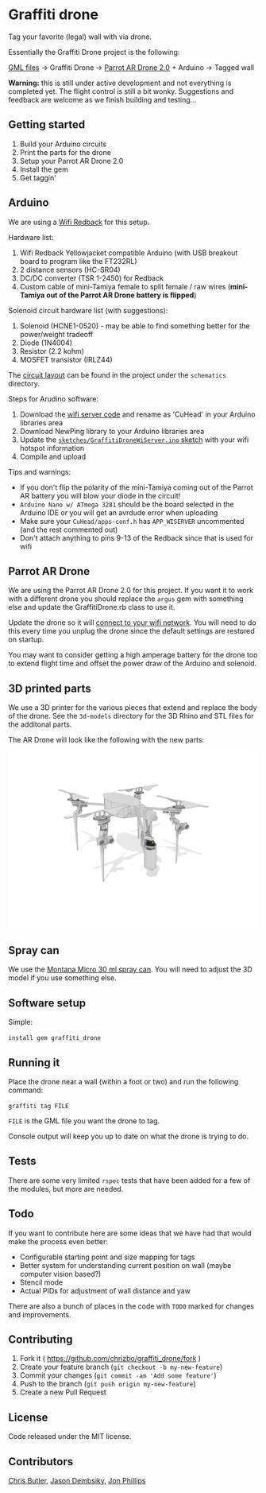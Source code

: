 # Graffiti drone

Tag your favorite (legal) wall with via drone. 

Essentially the Graffiti Drone project is the following:

[GML files](http://www.graffitimarkuplanguage.com/) -> Graffiti Drone -> [Parrot AR Drone 2.0](http://ardrone2.parrot.com/) + Arduino -> Tagged wall

**Warning:** this is still under active development and not everything is completed yet. The flight control is still a bit wonky. Suggestions and feedback are welcome as we finish building and testing...

## Getting started

1. Build your Arduino circuits
2. Print the parts for the drone
3. Setup your Parrot AR Drone 2.0
4. Install the gem
5. Get taggin'

## Arduino

We are using a [Wifi Redback](http://store.linksprite.com/wifi-redback-1-0-arduino-yellowjacket-compatible/) for this setup.

Hardware list:

1. Wifi Redback Yellowjacket compatible Arduino (with USB breakout board to program like the FT232RL)
2. 2 distance sensors (HC-SR04)
3. DC/DC converter (TSR 1-2450) for Redback
4. Custom cable of mini-Tamiya female to split female / raw wires (**mini-Tamiya out of the Parrot AR Drone battery is flipped**)

Solenoid circuit hardware list (with suggestions): 

1. Solenoid (HCNE1-0520) - may be able to find something better for the power/weight tradeoff 
2. Diode (1N4004)
3. Resistor (2.2 kohm)
4. MOSFET transistor (IRLZ44)

The [circuit layout](schematics/graffiti-drone.fzz) can be found in the project under the `schematics` directory.

Steps for Arudino software:

1. Download the [wifi server code](https://github.com/linksprite/ZG2100BasedWiFiShield/zipball/master) and rename as 'CuHead' in your Arduino libraries area
2. Download NewPing library to your Arduino libraries area
3. Update the [`sketches/GraffitiDroneWiServer.ino` sketch](sketches/GraffitiDroneWiServer/GraffitiDroneWiServer.ino) with your wifi hotspot information
4. Compile and upload

Tips and warnings:

* If you don't flip the polarity of the mini-Tamiya coming out of the Parrot AR battery you will blow your diode in the circuit!
* `Arduino Nano w/ ATmega 3281` should be the board selected in the Arduino IDE or you will get an avrdude error when uploading
* Make sure your `CuHead/apps-conf.h` has `APP_WISERVER` uncommented (and the rest commented out)
* Don't attach anything to pins 9-13 of the Redback since that is used for wifi

## Parrot AR Drone

We are using the Parrot AR Drone 2.0 for this project. If you want it to work with a different drone you should replace the `argus` gem with something else and update the GraffitiDrone.rb class to use it.

Update the drone so it will [connect to your wifi network](https://gist.github.com/karlwestin/4051467). You will need to do this every time you unplug the drone since the default settings are restored on startup.

You may want to consider getting a high amperage battery for the drone too to extend flight time and offset the power draw of the Arduino and solenoid.

## 3D printed parts

We use a 3D printer for the various pieces that extend and replace the body of the drone. See the `3d-models` directory for the 3D Rhino and STL files for the additonal parts.

The AR Drone will look like the following with the new parts:

![AR Graffiti Drone](3d-models/ardrone-graffiti-drone.jpg)

## Spray can

We use the [Montana Micro 30 ml spray can](http://www.montanacolors.com/webapp/spray?id=1). You will need to adjust the 3D model if you use something else.

## Software setup

Simple:

`install gem graffiti_drone`

## Running it

Place the drone near a wall (within a foot or two) and run the following command:

`graffiti tag FILE`

`FILE` is the GML file you want the drone to tag.

Console output will keep you up to date on what the drone is trying to do.

## Tests

There are some very limited `rspec` tests that have been added for a few of the modules, but more are needed. 

## Todo

If you want to contribute here are some ideas that we have had that would make the process even better:

* Configurable starting point and size mapping for tags
* Better system for understanding current position on wall (maybe computer vision based?)
* Stencil mode
* Actual PIDs for adjustment of wall distance and yaw

There are also a bunch of places in the code with `TODO` marked for changes and improvements.

## Contributing

1. Fork it ( https://github.com/chrizbo/graffiti_drone/fork )
2. Create your feature branch (`git checkout -b my-new-feature`)
3. Commit your changes (`git commit -am 'Add some feature'`)
4. Push to the branch (`git push origin my-new-feature`)
5. Create a new Pull Request

## License

Code released under the MIT license.

## Contributors

[Chris Butler](http://github.com/chrizbo), [Jason Dembsiky](http://jasondembski.com), [Jon Phillips](http://github.com/rejoin)
